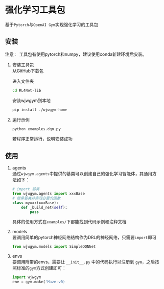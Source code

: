<!--
 * @author: Jiawei Wu
 * @create time: 2020-01-15 16:42
 * @edit time: 2020-03-30 17:43
 * @FilePath: /RL4Net-lib/README.md
 -->
# 强化学习工具包  

基于`Pytorch`与`OpenAI Gym`实现强化学习的工具包  

## 安装  

注意： 工具包有使用pytorch和numpy，建议使用conda新建环境后安装。  

1. 安装工具包  
   从GitHub下载包  

   进入文件夹

   ```bash
   cd RL4Net-lib
   ```

   安装wjwgym到本地

   ```bash
   pip install ./wjwgym-home
    ```

2. 运行示例  

   ```bash
   python examples.dqn.py
   ```

   若程序正常运行，说明安装成功

## 使用  

1. agents  
   通过`wjwgym.agents`中提供的基类可以创建自己的强化学习智能体，其通用方法如下：  

   ```python
   # import 基类
   from wjwgym.agents import xxxBase
   # 继承基类并实现必要的函数  
   class myxxx(xxxBase):  
       def _build_net(self):
           pass
   ```

   具体的使用方式在`examples/`下都能找到代码示例和注释文档

2. models  
   要调用简单的pytorch神经网络结构作为DRL的神经网络，只需要`import`即可  

   ```python
   from wjwgym.models import SimpleDQNNet
   ```

3. envs  
   要调用附带的envs，需要让 `__init__.py` 中的代码执行以注册到 `gym`，之后按照标准的`gym`方式创建即可：  

   ```python
   import wjwgym  
   env = gym.make('Maze-v0)
   ```
